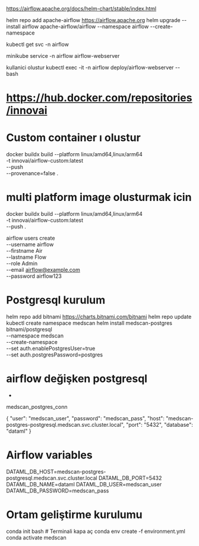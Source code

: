 

https://airflow.apache.org/docs/helm-chart/stable/index.html


helm repo add apache-airflow https://airflow.apache.org
helm upgrade --install airflow apache-airflow/airflow --namespace airflow --create-namespace


kubectl get svc -n airflow

minikube service -n airflow airflow-webserver

kullanici olustur
kubectl exec -it -n airflow deploy/airflow-webserver -- bash

# https://hub.docker.com/repositories/innovai

# Custom container ı olustur
docker buildx build --platform linux/amd64,linux/arm64 \
  -t innovai/airflow-custom:latest \
  --push \
  --provenance=false .

# multi platform image olusturmak icin
docker buildx build --platform linux/amd64,linux/arm64 \
  -t innovai/airflow-custom:latest \
  --push .

airflow users create \
  --username airflow \
  --firstname Air \
  --lastname Flow \
  --role Admin \
  --email airflow@example.com \
  --password airflow123


# Postgresql kurulum

helm repo add bitnami https://charts.bitnami.com/bitnami
helm repo update
kubectl create namespace medscan
helm install medscan-postgres bitnami/postgresql \
  --namespace medscan \
  --create-namespace \
  --set auth.enablePostgresUser=true \
  --set auth.postgresPassword=postgres



# airflow değişken postgresql


*	
medscan_postgres_conn

{
    "user": "medscan_user",
    "password": "medscan_pass",
    "host": "medscan-postgres-postgresql.medscan.svc.cluster.local",
    "port": "5432",
    "database": "dataml"
}


# Airflow variables
DATAML_DB_HOST=medscan-postgres-postgresql.medscan.svc.cluster.local
DATAML_DB_PORT=5432
DATAML_DB_NAME=dataml
DATAML_DB_USER=medscan_user
DATAML_DB_PASSWORD=medscan_pass




# Ortam geliştirme kurulumu
conda init bash # Terminali kapa aç
conda env create -f environment.yml
conda activate medscan
